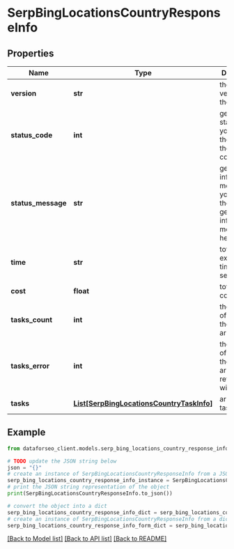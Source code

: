 # SerpBingLocationsCountryResponseInfo


## Properties

Name | Type | Description | Notes
------------ | ------------- | ------------- | -------------
**version** | **str** | the current version of the API | [optional] 
**status_code** | **int** | general status code you can find the full list of the response codes here | [optional] 
**status_message** | **str** | general informational message you can find the full list of general informational messages here | [optional] 
**time** | **str** | total execution time, seconds | [optional] 
**cost** | **float** | total tasks cost, USD | [optional] 
**tasks_count** | **int** | the number of tasks in the tasks array | [optional] 
**tasks_error** | **int** | the number of tasks in the tasks array returned with an error | [optional] 
**tasks** | [**List[SerpBingLocationsCountryTaskInfo]**](SerpBingLocationsCountryTaskInfo.md) | array of tasks | [optional] 

## Example

```python
from dataforseo_client.models.serp_bing_locations_country_response_info import SerpBingLocationsCountryResponseInfo

# TODO update the JSON string below
json = "{}"
# create an instance of SerpBingLocationsCountryResponseInfo from a JSON string
serp_bing_locations_country_response_info_instance = SerpBingLocationsCountryResponseInfo.from_json(json)
# print the JSON string representation of the object
print(SerpBingLocationsCountryResponseInfo.to_json())

# convert the object into a dict
serp_bing_locations_country_response_info_dict = serp_bing_locations_country_response_info_instance.to_dict()
# create an instance of SerpBingLocationsCountryResponseInfo from a dict
serp_bing_locations_country_response_info_form_dict = serp_bing_locations_country_response_info.from_dict(serp_bing_locations_country_response_info_dict)
```
[[Back to Model list]](../README.md#documentation-for-models) [[Back to API list]](../README.md#documentation-for-api-endpoints) [[Back to README]](../README.md)


